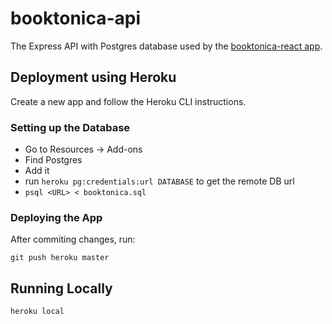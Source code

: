 # booktonica-api

The Express API with Postgres database used by the [booktonica-react app](https://github.com/Techtonica/booktonica-react).

## Deployment using Heroku

Create a new app and follow the Heroku CLI instructions.

### Setting up the Database

- Go to Resources -> Add-ons
- Find Postgres
- Add it
- run `heroku pg:credentials:url DATABASE` to get the remote DB url
- `psql <URL> < booktonica.sql`

### Deploying the App

After commiting changes, run: 

`git push heroku master`

## Running Locally

`heroku local`